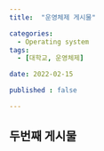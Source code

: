 ```yaml
---
title:  "운영체제 게시물" 

categories:
  - Operating system
tags:
  - [대학교, 운영체제]

date: 2022-02-15

published : false

---
```



## 두번째 게시물